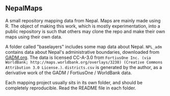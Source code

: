 NepalMaps
---------

A small repository mapping data from Nepal. Maps are mainly made using R. The object of making this work, which is mostly experimentation, into a public repository is such that others may clone the repo and make their own maps using their own data.

A folder called "baselayers" includes some map data about Nepal. `NPL_adm` contains data about Nepal's administrative boundaries, downloaded from [GADM.org](http://gadm.org). The data is licensed CC-A-3.0 from `FortiusOne Inc. (via WorldBank; http://maps.worldbank.org/overlays/3238) (Creative Commons Attribution 3.0 License.)`. `districts.csv` is generated by the author, as a derivative work of the GADM / FortiusOne / WorldBank data.

Each mapping project usually sits in its own folder, and should be completely reproducible. Read the README file in each folder.

